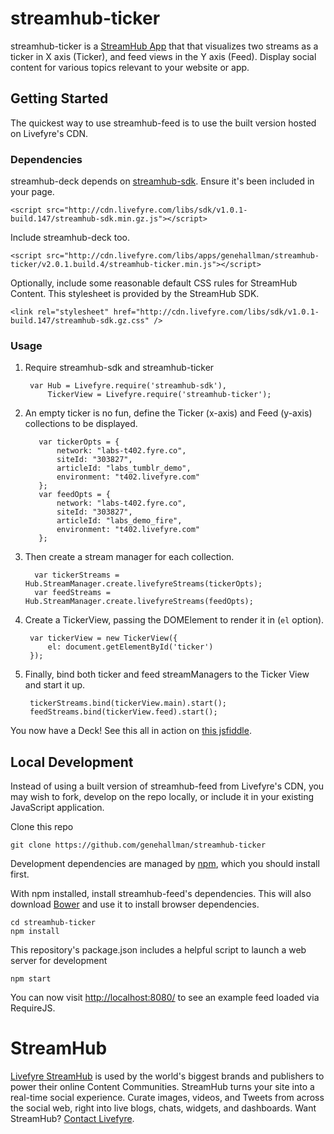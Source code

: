 # streamhub-ticker

streamhub-ticker is a [StreamHub App](http://apps.livefyre.com) that that visualizes two streams as a ticker in X axis (Ticker), and feed views in the Y axis (Feed). Display social content for various topics relevant to your website or app.

## Getting Started

The quickest way to use streamhub-feed is to use the built version hosted on Livefyre's CDN.

### Dependencies

streamhub-deck depends on [streamhub-sdk](https://github.com/livefyre/streamhub-sdk). Ensure it's been included in your page.

	<script src="http://cdn.livefyre.com/libs/sdk/v1.0.1-build.147/streamhub-sdk.min.gz.js"></script>

Include streamhub-deck too.

	<script src="http://cdn.livefyre.com/libs/apps/genehallman/streamhub-ticker/v2.0.1.build.4/streamhub-ticker.min.js"></script>
	
Optionally, include some reasonable default CSS rules for StreamHub Content. This stylesheet is provided by the StreamHub SDK.

    <link rel="stylesheet" href="http://cdn.livefyre.com/libs/sdk/v1.0.1-build.147/streamhub-sdk.gz.css" />

### Usage

1. Require streamhub-sdk and streamhub-ticker

        var Hub = Livefyre.require('streamhub-sdk'),
            TickerView = Livefyre.require('streamhub-ticker');
            
          
1. An empty ticker is no fun, define the Ticker (x-axis) and Feed (y-axis) collections to be displayed.

		  var tickerOpts = {
		      network: "labs-t402.fyre.co",
		      siteId: "303827",
		      articleId: "labs_tumblr_demo",
		      environment: "t402.livefyre.com"
          };
          var feedOpts = {
              network: "labs-t402.fyre.co",
              siteId: "303827",
              articleId: "labs_demo_fire",
              environment: "t402.livefyre.com"
          };

1.  Then create a stream manager for each collection.

          var tickerStreams = Hub.StreamManager.create.livefyreStreams(tickerOpts);
          var feedStreams = Hub.StreamManager.create.livefyreStreams(feedOpts);

1. Create a TickerView, passing the DOMElement to render it in (```el``` option).

        var tickerView = new TickerView({
            el: document.getElementById('ticker')
        });

1. Finally, bind both ticker and feed streamManagers to the Ticker View and start it up.

        tickerStreams.bind(tickerView.main).start();
        feedStreams.bind(tickerView.feed).start();

You now have a Deck! See this all in action on [this jsfiddle](http://jsfiddle.net/Syetu/3/).


## Local Development

Instead of using a built version of streamhub-feed from Livefyre's CDN, you may wish to fork, develop on the repo locally, or include it in your existing JavaScript application.

Clone this repo

    git clone https://github.com/genehallman/streamhub-ticker

Development dependencies are managed by [npm](https://github.com/isaacs/npm), which you should install first.

With npm installed, install streamhub-feed's dependencies. This will also download [Bower](https://github.com/bower/bower) and use it to install browser dependencies.

    cd streamhub-ticker
    npm install

This repository's package.json includes a helpful script to launch a web server for development

    npm start

You can now visit [http://localhost:8080/](http://localhost:8080/) to see an example feed loaded via RequireJS.

# StreamHub

[Livefyre StreamHub](http://www.livefyre.com/streamhub/) is used by the world's biggest brands and publishers to power their online Content Communities. StreamHub turns your site into a real-time social experience. Curate images, videos, and Tweets from across the social web, right into live blogs, chats, widgets, and dashboards. Want StreamHub? [Contact Livefyre](http://www.livefyre.com/contact/).
